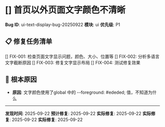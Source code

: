 # [] 首页以外页面文字颜色不清晰

**Bug ID**: ui-text-display-bug-20250922
**模块**: ui
**优先级**: P1

## 📋 修复任务清单
[] FIX-001: 检查页面文字显示问题，颜色、大小、位置等
[] FIX-002: 分析多语言文字截断原因
[] FIX-003: 修复文字显示布局
[] FIX-004: 测试修复效果

## 🎯 根本原因
- **原因**: 文字颜色使用了global 中的 --foreground: #ededed; 值，不知道为什么

---
**发现时间**: 2025-09-22
**预计修复**: 2025-09-22
**实际修复**: 2025-09-22
**实际修复**: 2025-09-22
**实际修复**: 2025-09-22